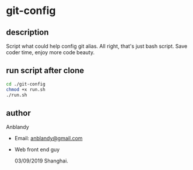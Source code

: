 # git-config

## description 
Script what could help config git alias.
All right, that's just bash script.
Save coder time, enjoy more code beauty.

## run script after clone 
```Bash
cd ./git-config
chmod +x run.sh
./run.sh
```

## author

Anblandy
- Email: anblandy@gmail.com
- Web front end guy

  03/09/2019 Shanghai.
